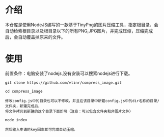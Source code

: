 # 介绍
本仓库是使用NodeJS编写的一款基于TinyPng的图片压缩工具，指定根目录，会自动检索根目录以及根目录以下的所有PNG,JPG图片，并完成压缩，压缩完成后，会自动覆盖掉原来的文件。
# 使用

前置条件：电脑安装了nodejs,没有安装可以搜索nodejs进行下载。

```
git clone https://github.com/vlinr/compress_image.git

cd compress_image

修改config.js中的目录也可以不修改，并且在该目录中新建config.js中的dir名称的目录/文件夹，新建完成后，
将文件拷贝到新建的这个目录下面即可（注意：可以包含文件夹和非图片文件）

node index 

然后输入申请的key回车即可完成自动压缩。

```


